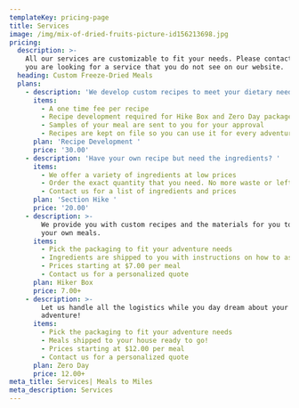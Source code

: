```yaml
---
templateKey: pricing-page
title: Services
image: /img/mix-of-dried-fruits-picture-id156213698.jpg
pricing:
  description: >-
    All our services are customizable to fit your needs. Please contact us if
    you are looking for a service that you do not see on our website. 
  heading: Custom Freeze-Dried Meals
  plans:
    - description: 'We develop custom recipes to meet your dietary needs and preferences. '
      items:
        - A one time fee per recipe
        - Recipe development required for Hike Box and Zero Day packages
        - Samples of your meal are sent to you for your approval
        - Recipes are kept on file so you can use it for every adventure!
      plan: 'Recipe Development '
      price: '30.00'
    - description: 'Have your own recipe but need the ingredients? '
      items:
        - We offer a variety of ingredients at low prices
        - Order the exact quantity that you need. No more waste or leftovers!
        - Contact us for a list of ingredients and prices
      plan: 'Section Hike '
      price: '20.00'
    - description: >-
        We provide you with custom recipes and the materials for you to assemble
        your own meals.
      items:
        - Pick the packaging to fit your adventure needs
        - Ingredients are shipped to you with instructions on how to assemble
        - Prices starting at $7.00 per meal
        - Contact us for a personalized quote
      plan: Hiker Box
      price: 7.00+
    - description: >-
        Let us handle all the logistics while you day dream about your next
        adventure! 
      items:
        - Pick the packaging to fit your adventure needs
        - Meals shipped to your house ready to go!
        - Prices starting at $12.00 per meal
        - Contact us for a personalized quote
      plan: Zero Day
      price: 12.00+
meta_title: Services| Meals to Miles
meta_description: Services
---
```


